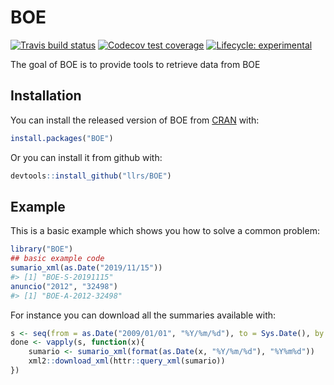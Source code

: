 
<!-- README.md is generated from README.Rmd. Please edit that file -->

# BOE

<!-- badges: start -->

[![Travis build
status](https://travis-ci.org/llrs/BOE.svg?branch=master)](https://travis-ci.org/llrs/BOE)
[![Codecov test
coverage](https://codecov.io/gh/llrs/BOE/branch/master/graph/badge.svg)](https://codecov.io/gh/llrs/BOE?branch=master)
[![Lifecycle:
experimental](https://img.shields.io/badge/lifecycle-experimental-orange.svg)](https://www.tidyverse.org/lifecycle/#experimental)
<!-- badges: end -->

The goal of BOE is to provide tools to retrieve data from BOE

## Installation

You can install the released version of BOE from
[CRAN](https://CRAN.R-project.org) with:

``` r
install.packages("BOE")
```

Or you can install it from github with:

``` r
devtools::install_github("llrs/BOE")
```

## Example

This is a basic example which shows you how to solve a common problem:

``` r
library("BOE")
## basic example code
sumario_xml(as.Date("2019/11/15"))
#> [1] "BOE-S-20191115"
anuncio("2012", "32498")
#> [1] "BOE-A-2012-32498"
```

For instance you can download all the summaries available with:

``` r
s <- seq(from = as.Date("2009/01/01", "%Y/%m/%d"), to = Sys.Date(), by = 1)
done <- vapply(s, function(x){
    sumario <- sumario_xml(format(as.Date(x, "%Y/%m/%d"), "%Y%m%d"))
    xml2::download_xml(httr::query_xml(sumario))
})
```
